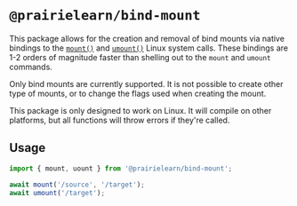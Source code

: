 # `@prairielearn/bind-mount`

This package allows for the creation and removal of bind mounts via native bindings to the [`mount()`](https://man7.org/linux/man-pages/man2/mount.2.html) and [`umount()`](https://man7.org/linux/man-pages/man2/umount.2.html) Linux system calls. These bindings are 1-2 orders of magnitude faster than shelling out to the `mount` and `umount` commands.

Only bind mounts are currently supported. It is not possible to create other type of mounts, or to change the flags used when creating the mount.

This package is only designed to work on Linux. It will compile on other platforms, but all functions will throw errors if they're called.

## Usage

```ts
import { mount, uount } from '@prairielearn/bind-mount';

await mount('/source', '/target');
await umount('/target');
```

